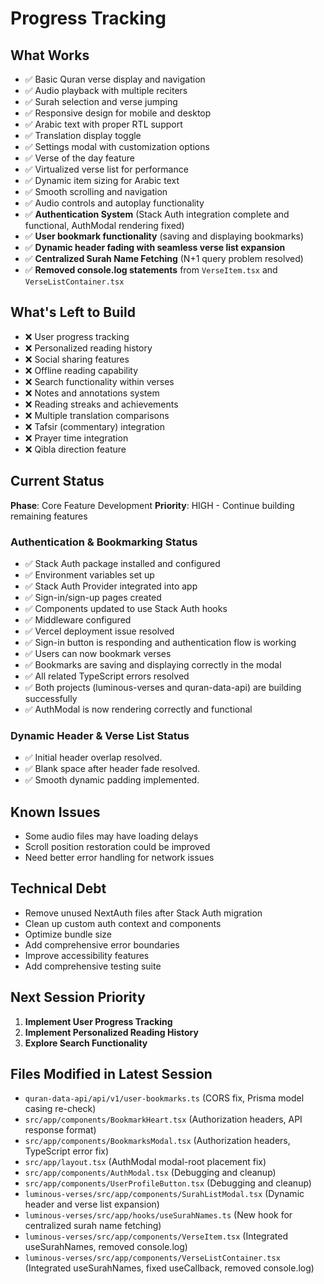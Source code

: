 # Progress Tracking

## What Works
- ✅ Basic Quran verse display and navigation
- ✅ Audio playback with multiple reciters
- ✅ Surah selection and verse jumping
- ✅ Responsive design for mobile and desktop
- ✅ Arabic text with proper RTL support
- ✅ Translation display toggle
- ✅ Settings modal with customization options
- ✅ Verse of the day feature
- ✅ Virtualized verse list for performance
- ✅ Dynamic item sizing for Arabic text
- ✅ Smooth scrolling and navigation
- ✅ Audio controls and autoplay functionality
- ✅ **Authentication System** (Stack Auth integration complete and functional, AuthModal rendering fixed)
- ✅ **User bookmark functionality** (saving and displaying bookmarks)
- ✅ **Dynamic header fading with seamless verse list expansion**
- ✅ **Centralized Surah Name Fetching** (N+1 query problem resolved)
- ✅ **Removed console.log statements** from `VerseItem.tsx` and `VerseListContainer.tsx`

## What's Left to Build
- ❌ User progress tracking
- ❌ Personalized reading history
- ❌ Social sharing features
- ❌ Offline reading capability
- ❌ Search functionality within verses
- ❌ Notes and annotations system
- ❌ Reading streaks and achievements
- ❌ Multiple translation comparisons
- ❌ Tafsir (commentary) integration
- ❌ Prayer time integration
- ❌ Qibla direction feature

## Current Status
**Phase**: Core Feature Development
**Priority**: HIGH - Continue building remaining features

### Authentication & Bookmarking Status
- ✅ Stack Auth package installed and configured
- ✅ Environment variables set up
- ✅ Stack Auth Provider integrated into app
- ✅ Sign-in/sign-up pages created
- ✅ Components updated to use Stack Auth hooks
- ✅ Middleware configured
- ✅ Vercel deployment issue resolved
- ✅ Sign-in button is responding and authentication flow is working
- ✅ Users can now bookmark verses
- ✅ Bookmarks are saving and displaying correctly in the modal
- ✅ All related TypeScript errors resolved
- ✅ Both projects (luminous-verses and quran-data-api) are building successfully
- ✅ AuthModal is now rendering correctly and functional

### Dynamic Header & Verse List Status
- ✅ Initial header overlap resolved.
- ✅ Blank space after header fade resolved.
- ✅ Smooth dynamic padding implemented.

## Known Issues
- Some audio files may have loading delays
- Scroll position restoration could be improved
- Need better error handling for network issues

## Technical Debt
- Remove unused NextAuth files after Stack Auth migration
- Clean up custom auth context and components
- Optimize bundle size
- Add comprehensive error boundaries
- Improve accessibility features
- Add comprehensive testing suite

## Next Session Priority
1. **Implement User Progress Tracking**
2. **Implement Personalized Reading History**
3. **Explore Search Functionality**

## Files Modified in Latest Session
- `quran-data-api/api/v1/user-bookmarks.ts` (CORS fix, Prisma model casing re-check)
- `src/app/components/BookmarkHeart.tsx` (Authorization headers, API response format)
- `src/app/components/BookmarksModal.tsx` (Authorization headers, TypeScript error fix)
- `src/app/layout.tsx` (AuthModal modal-root placement fix)
- `src/app/components/AuthModal.tsx` (Debugging and cleanup)
- `src/app/components/UserProfileButton.tsx` (Debugging and cleanup)
- `luminous-verses/src/app/components/SurahListModal.tsx` (Dynamic header and verse list expansion)
- `luminous-verses/src/app/hooks/useSurahNames.ts` (New hook for centralized surah name fetching)
- `luminous-verses/src/app/components/VerseItem.tsx` (Integrated useSurahNames, removed console.log)
- `luminous-verses/src/app/components/VerseListContainer.tsx` (Integrated useSurahNames, fixed useCallback, removed console.log)